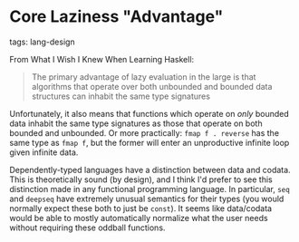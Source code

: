 # Core Laziness "Advantage"
tags: lang-design

From What I Wish I Knew When Learning Haskell:
  > The primary advantage of lazy evaluation in the large is that algorithms that operate over both unbounded and bounded data structures can inhabit the same type signatures

Unfortunately, it also means that functions which operate on _only_ bounded data inhabit the same type signatures as those that operate on both bounded and unbounded.
Or more practically: `fmap f . reverse` has the same type as `fmap f`, but the former will enter an unproductive infinite loop given infinite data.

Dependently-typed languages have a distinction between data and codata.
This is theoretically sound (by design), and I think I'd prefer to see this distinction made in any functional programming language.
In particular, `seq` and `deepseq` have extremely unusual semantics for their types (you would normally expect these both to just be `const`).
It seems like data/codata would be able to mostly automatically normalize what the user needs without requiring these oddball functions.